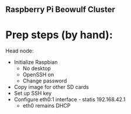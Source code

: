 Raspberry Pi Beowulf Cluster
----------------------------

Prep steps (by hand):
=====================

Head node:
- Initialize Raspbian
    - No desktop
    - OpenSSH on
    - Change password
- Copy image for other SD cards
- Set up SSH key
- Configure eth0:1 interface - statis 192.168.42.1
    - eth0 remains DHCP

